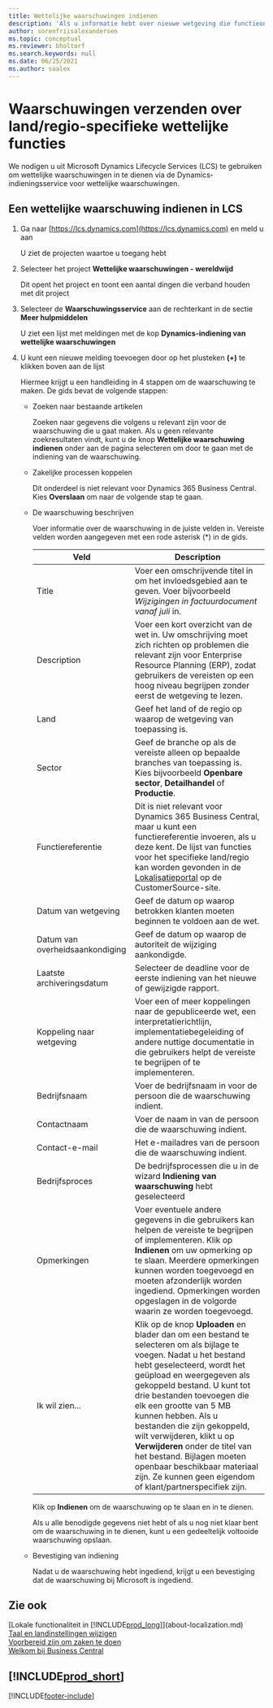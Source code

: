 ```yaml
---
title: Wettelijke waarschuwingen indienen
description: 'Als u informatie hebt over nieuwe wetgeving die functieondersteuning nodig heeft in Business Central, kunt u deze gids volgen om een wettelijke waarschuwing in te dienen bij het productteam.'
author: sorenfriisalexandersen
ms.topic: conceptual
ms.reviewer: bholtorf
ms.search.keywords: null
ms.date: 06/25/2021
ms.author: soalex
---
```

# <a name="submit-alerts-about-countryregion-specific-regulatory-features"></a>Waarschuwingen verzenden over land/regio-specifieke wettelijke functies

We nodigen u uit Microsoft Dynamics Lifecycle Services (LCS) te gebruiken om wettelijke waarschuwingen in te dienen via de Dynamics-indieningsservice voor wettelijke waarschuwingen.  

## <a name="to-submit-a-regulatory-alert-in-lcs"></a>Een wettelijke waarschuwing indienen in LCS

1. Ga naar [https://lcs.dynamics.com](https://lcs.dynamics.com) en meld u aan  

    U ziet de projecten waartoe u toegang hebt

2. Selecteer het project **Wettelijke waarschuwingen - wereldwijd**

    Dit opent het project en toont een aantal dingen die verband houden met dit project

3. Selecteer de **Waarschuwingsservice** aan de rechterkant in de sectie **Meer hulpmiddelen**

    U ziet een lijst met meldingen met de kop **Dynamics-indiening van wettelijke waarschuwingen**

4. U kunt een nieuwe melding toevoegen door op het plusteken **(+)** te klikken boven aan de lijst

    Hiermee krijgt u een handleiding in 4 stappen om de waarschuwing te maken. De gids bevat de volgende stappen:
    - Zoeken naar bestaande artikelen

        Zoeken naar gegevens die volgens u relevant zijn voor de waarschuwing die u gaat maken. Als u geen relevante zoekresultaten vindt, kunt u de knop **Wettelijke waarschuwing indienen** onder aan de pagina selecteren om door te gaan met de indiening van de waarschuwing.
    - Zakelijke processen koppelen

        Dit onderdeel is niet relevant voor Dynamics 365 Business Central. Kies **Overslaan** om naar de volgende stap te gaan.
    - De waarschuwing beschrijven

        Voer informatie over de waarschuwing in de juiste velden in. Vereiste velden worden aangegeven met een rode asterisk (\*) in de gids.

        |Veld        |Description                               |
        |-------------|------------------------------------------|
        |Title  | Voer een omschrijvende titel in om het invloedsgebied aan te geven. Voer bijvoorbeeld *Wijzigingen in factuurdocument vanaf juli* in. |
        |Description  | Voer een kort overzicht van de wet in. Uw omschrijving moet zich richten op problemen die relevant zijn voor Enterprise Resource Planning (ERP), zodat gebruikers de vereisten op een hoog niveau begrijpen zonder eerst de wetgeving te lezen.|
        |Land  | Geef het land of de regio op waarop de wetgeving van toepassing is.|
        |Sector| Geef de branche op als de vereiste alleen op bepaalde branches van toepassing is. Kies bijvoorbeeld **Openbare sector**, **Detailhandel** of **Productie**.|
        |Functiereferentie  | Dit is niet relevant voor Dynamics 365 Business Central, maar u kunt een functiereferentie invoeren, als u deze kent. De lijst van functies voor het specifieke land/regio kan worden gevonden in de [Lokalisatieportal](/dynamics/s-e/) op de CustomerSource-site. |
        |Datum van wetgeving  | Geef de datum op waarop betrokken klanten moeten beginnen te voldoen aan de wet.|
        |Datum van overheidsaankondiging  | Geef de datum op waarop de autoriteit de wijziging aankondigde.|
        |Laatste archiveringsdatum  | Selecteer de deadline voor de eerste indiening van het nieuwe of gewijzigde rapport.|
        |Koppeling naar wetgeving  | Voer een of meer koppelingen naar de gepubliceerde wet, een interpretatierichtlijn, implementatiebegeleiding of andere nuttige documentatie in die gebruikers helpt de vereiste te begrijpen of te implementeren.|
        |Bedrijfsnaam  | Voer de bedrijfsnaam in voor de persoon die de waarschuwing indient.|
        |Contactnaam  | Voer de naam in van de persoon die de waarschuwing indient. |
        |Contact-e-mail  | Het e-mailadres van de persoon die de waarschuwing indient.|
        |Bedrijfsproces  | De bedrijfsprocessen die u in de wizard **Indiening van waarschuwing** hebt geselecteerd|
        |Opmerkingen  | Voer eventuele andere gegevens in die gebruikers kan helpen de vereiste te begrijpen of implementeren. Klik op **Indienen** om uw opmerking op te slaan. Meerdere opmerkingen kunnen worden toegevoegd en moeten afzonderlijk worden ingediend. Opmerkingen worden opgeslagen in de volgorde waarin ze worden toegevoegd. |
        |Ik wil zien...  | Klik op de knop **Uploaden** en blader dan om een bestand te selecteren om als bijlage te voegen. Nadat u het bestand hebt geselecteerd, wordt het geüpload en weergegeven als gekoppeld bestand. U kunt tot drie bestanden toevoegen die elk een grootte van 5 MB kunnen hebben. Als u bestanden die zijn gekoppeld, wilt verwijderen, klikt u op **Verwijderen** onder de titel van het bestand. Bijlagen moeten openbaar beschikbaar materiaal zijn. Ze kunnen geen eigendom of klant/partnerspecifiek zijn.|

        Klik op **Indienen** om de waarschuwing op te slaan en in te dienen.

        Als u alle benodigde gegevens niet hebt of als u nog niet klaar bent om de waarschuwing in te dienen, kunt u een gedeeltelijk voltooide waarschuwing opslaan.

    - Bevestiging van indiening

      Nadat u de waarschuwing hebt ingediend, krijgt u een bevestiging dat de waarschuwing bij Microsoft is ingediend.

## <a name="see-also"></a>Zie ook

[Lokale functionaliteit in [!INCLUDE[prod_long](includes/prod_long.md)]](about-localization.md)  
[Taal en landinstellingen wijzigen](about-locale-language.md)  
[Voorbereid zijn om zaken te doen](ui-get-ready-business.md)  
[Welkom bij Business Central](welcome.md)  

## [!INCLUDE[prod_short](includes/free_trial_md.md)]  


[!INCLUDE[footer-include](includes/footer-banner.md)]
